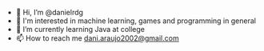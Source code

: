 - 👋 Hi, I’m @danielrdg
- 👀 I'm interested in machine learning, games and programming in general
- 🌱 I’m currently learning Java at college
- 📫 How to reach me dani.araujo2002@gmail.com
